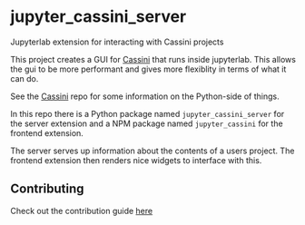# jupyter_cassini_server

Jupyterlab extension for interacting with Cassini projects

This project creates a GUI for [Cassini](https://github.com/0Hughman0/Cassini) that runs inside jupyterlab. This allows the gui to be more performant and gives more flexiblity in terms of what it can do.

See the [Cassini](https://github.com/0Hughman0/Cassini) repo for some information on the Python-side of things.

In this repo there is a Python package named `jupyter_cassini_server`
for the server extension and a NPM package named `jupyter_cassini`
for the frontend extension.

The server serves up information about the contents of a users project. The frontend extension then renders nice widgets to interface with this.

## Contributing

Check out the contribution guide [here](https://0hughman0.github.io/Cassini/latest/contributing.html)
